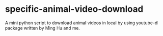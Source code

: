 # specific-animal-video-download

A mini python script to download animal videos in local by using youtube-dl package written by Ming Hu and me.

